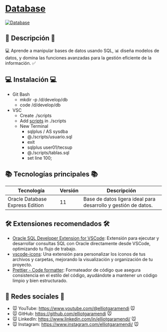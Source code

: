 # [Database](https://github.com/elliotgaramendi/tecsup/tree/develop/01/database)

[![Database](https://assets.datamation.com/uploads/2023/06/dm-top-database-challenges.png)](https://github.com/elliotgaramendi/tecsup/tree/develop/01/database)

## 📜 Descripción 📜
💻 Aprende a manipular bases de datos usando SQL, 📊 diseña modelos de datos, y domina las funciones avanzadas para la gestión eficiente de la información. ✅

## 💻 Instalación 💻
- Git Bash
   - mkdir -p /d/develop/db
   - code /d/develop/db
- VSC
  - Create ./scripts
  - Add [scripts](https://github.com/elliotgaramendi/tecsup/tree/develop/01/database/scripts) in ./scripts
  - New Terminal
    - sqlplus / AS sysdba
    - @./scripts/usuario.sql
    - exit
    - sqlplus user01/tecsup
    - @./scripts/tablas.sql
    - set line 100;

## 📚 Tecnologías principales 📚
| Tecnología                      | Versión | Descripción                                                    |
| ------------------------------- | ------- | -------------------------------------------------------------- |
| Oracle Database Express Edition | 11      | Base de datos ligera ideal para desarrollo y gestión de datos. |

## 🛠️ Extensiones recomendados 🛠️

- [Oracle SQL Developer Extension for VSCode](https://marketplace.visualstudio.com/items?itemName=Oracle.sql-developer): Extensión para ejecutar y desarrollar consultas SQL con Oracle directamente desde VSCode, optimizando tu flujo de trabajo.
- [vscode-icons](https://marketplace.visualstudio.com/items?itemName=vscode-icons-team.vscode-icons): Una extensión para personalizar los íconos de tus archivos y carpetas, mejorando la visualización y organización de tu proyecto.
- [Prettier - Code formatter](https://marketplace.visualstudio.com/items?itemName=esbenp.prettier-vscode): Formateador de código que asegura consistencia en el estilo del código, ayudándote a mantener un código limpio y bien estructurado.

## 🤗 Redes sociales 🤗
- 🐭 YouTube: https://www.youtube.com/@elliotgaramendi 🐭
- 🐭 GitHub: https://github.com/elliotgaramendi 🐭
- 🐭 LinkedIn: https://www.linkedin.com/in/elliotgaramendi/ 🐭
- 🐭 Instagram: https://www.instagram.com/elliotgaramendi/ 🐭
